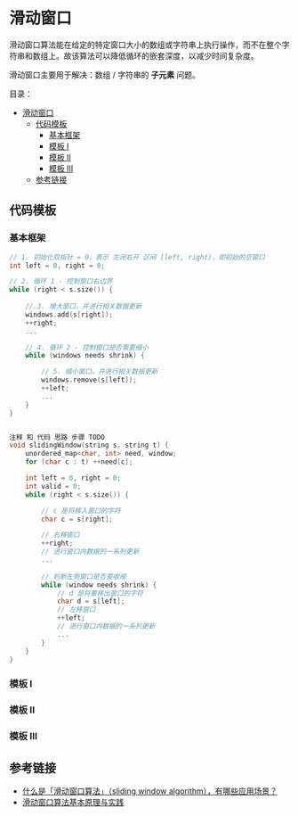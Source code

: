# 滑动窗口

滑动窗口算法能在给定的特定窗口大小的数组或字符串上执行操作，而不在整个字符串和数组上。故该算法可以降低循环的嵌套深度，以减少时间复杂度。

滑动窗口主要用于解决：数组 / 字符串的 **子元素** 问题。

目录：

- [滑动窗口](#滑动窗口)
  - [代码模板](#代码模板)
    - [基本框架](#基本框架)
    - [模板 Ⅰ](#模板-ⅰ)
    - [模板 Ⅱ](#模板-ⅱ)
    - [模板 Ⅲ](#模板-ⅲ)
  - [参考链接](#参考链接)

## 代码模板

### 基本框架

```C++
// 1. 初始化双指针 = 0，表示 左闭右开 区间 [left, right)，即初始的空窗口
int left = 0, right = 0;

// 2. 循环 1 - 控制窗口右边界
while (right < s.size()) {
  
    // 3. 增大窗口，并进行相关数据更新
    windows.add(s[right]);
    ++right;
    ...

    // 4. 循环 2 - 控制窗口是否需要缩小
    while (windows needs shrink) {

        // 5. 缩小窗口，并进行相关数据更新
        windows.remove(s[left]);
        ++left;
        ...
    }
}
```


```C++

注释 和 代码 思路 步骤 TODO
void slidingWindow(string s, string t) {
    unordered_map<char, int> need, window;
    for (char c : t) ++need[c];

    int left = 0, right = 0;
    int valid = 0;
    while (right < s.size()) {

        // c 是将移入窗口的字符
        char c = s[right];

        // 右移窗口
        ++right;
        // 进行窗口内数据的一系列更新
        ...
        
        // 判断左侧窗口是否要收缩
        while (window needs shrink) {
            // d 是将要移出窗口的字符
            char d = s[left];
            // 左移窗口
            ++left;
            // 进行窗口内数据的一系列更新
            ...
        }
    }
}
```

### 模板 Ⅰ

### 模板 Ⅱ

### 模板 Ⅲ



## 参考链接

* [什么是「滑动窗口算法」（sliding window algorithm），有哪些应用场景？](https://www.zhihu.com/question/314669016)
* [滑动窗口算法基本原理与实践](https://www.cnblogs.com/huansky/p/13488234.html)

